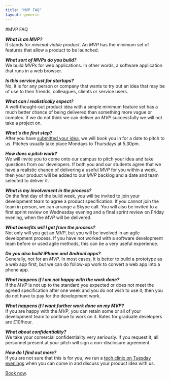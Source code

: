 ```yaml
---
title: "MVP FAQ"
layout: generic
---
```


#MVP FAQ

***What is an MVP?***    
It stands for *minimal viable product*. An *MVP* has the minimum set of features that allow a product to be launched.

***What sort of MVPs do you build?***    
We build *MVPs* for web applications. In other words, a software application that runs in a web browser.

***Is this service just for startups?***    
No, it is for any person or company that wants to try out an idea that may be of use to their friends, colleagues, clients or service users.

***What can I realistically expect?***    
A well-thought-out product idea with a simple minimum feature set has a much better chance of being delivered than something more vague or complex. If we do not think we can deliver an *MVP* successfully we will not take a project on.

***What's the first step?***    
After you have [submitted your idea](/mvp), we will book you in for a date to pitch to us. Pitches usually take place Mondays to Thursdays at 5.30pm. 

***How does a pitch work?***    
We will invite you to come onto our campus to pitch your idea and take questions from our developers. If both you and our students agree that we have a realistic chance of delivering a useful *MVP* for you within a week, then your product will be added to our *MVP* backlog and a date and team selected to deliver it.

***What is my involvement in the process?***    
On the first day of the build week, you will be invited to join your development team to agree a product specification. If you cannot join the team in person, we can arrange a Skype call. You will also be invited to a first sprint review on Wednesday evening and a final sprint review on Friday evening, when the *MVP* will be delivered.

***What benefits will I get from the process?***    
Not only will you get an *MVP*, but you will be involved in an agile development process. If you have not worked with a software development team before or used agile methods, this can be a very useful experience.

***Do you also build iPhone and Android apps?***    
Generally, not for an *MVP*. In most cases, it is better to build a prototype as a web app first, but we can do follow-up work to convert a web app into a phone app.

***What happens if I am not happy with the work done?***    
If the *MVP* is not up to the standard you expected or does not meet the agreed specification after one week and you do not wish to use it, then you do not have to pay for the development work.

***What happens if I want further work done on my MVP?***    
If you are happy with the *MVP*, you can retain some or all of your development team to continue to work on it. Rates for graduate developers are £10/hour.

***What about confidentiality?***    
We take your comercial confidentiality very seriously. If you request it, all personnel present at your pitch will sign a non-disclosure agreement. 

***How do I find out more?***    
If you are not sure that this is for you, we run a [tech clinic on Tuesday evenings](http://www.meetup.com/founderscoders/) when you can come in and discuss your product idea with us.

[Book now](/mvp).